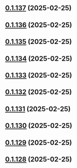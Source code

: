 ## [0.1.137](https://github.com/binary-braids/terraform-oracle/compare/v0.1.136...v0.1.137) (2025-02-25)



## [0.1.136](https://github.com/binary-braids/terraform-oracle/compare/v0.1.135...v0.1.136) (2025-02-25)



## [0.1.135](https://github.com/binary-braids/terraform-oracle/compare/v0.1.134...v0.1.135) (2025-02-25)



## [0.1.134](https://github.com/binary-braids/terraform-oracle/compare/v0.1.133...v0.1.134) (2025-02-25)



## [0.1.133](https://github.com/binary-braids/terraform-oracle/compare/v0.1.132...v0.1.133) (2025-02-25)



## [0.1.132](https://github.com/binary-braids/terraform-oracle/compare/v0.1.131...v0.1.132) (2025-02-25)



## [0.1.131](https://github.com/binary-braids/terraform-oracle/compare/v0.1.130...v0.1.131) (2025-02-25)



## [0.1.130](https://github.com/binary-braids/terraform-oracle/compare/v0.1.129...v0.1.130) (2025-02-25)



## [0.1.129](https://github.com/binary-braids/terraform-oracle/compare/v0.1.128...v0.1.129) (2025-02-25)



## [0.1.128](https://github.com/binary-braids/terraform-oracle/compare/v0.1.127...v0.1.128) (2025-02-25)



